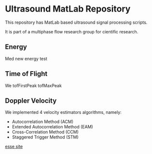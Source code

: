 # Ultrasound MatLab Repository

This repository has MatLab based ultrasound signal processing scripts.

It is part of a multiphase flow research group for cientific research.

## Energy
Med new energy test
## Time of Flight
We
tofFirstPeak
tofMaxPeak

## Doppler Velocity

We implemented 4 velocity estimators algorithms, namely: 

- Autocorrelation Method (ACM)
- Extended Autocorrelation Method (EAM)
- Cross-Correlation Method (CCM)
- Staggered Trigger Method (STM)

[esse site](www.google.com)
